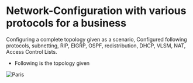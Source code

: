 # Network-Configuration with various protocols for a business
Configuring a complete topology given as a scenario, Configured following protocols, subnetting, RIP, EIGRP, OSPF, redistribution, DHCP, VLSM, NAT, Access Control Lists.

- Following is the topology given
<img src="paris.jpg" alt="Paris" class="center">
